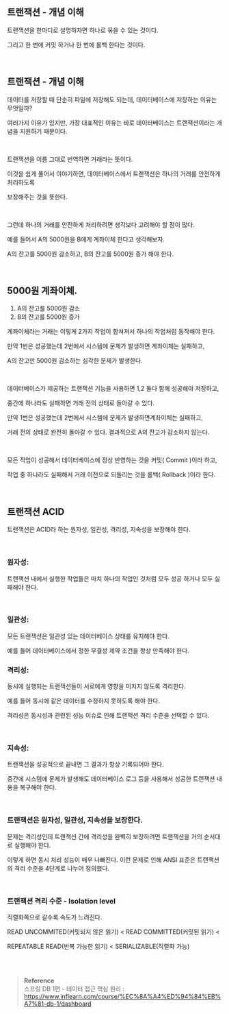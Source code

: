 ## 트랜잭션 - 개념 이해

트랜잭션을 한마디로 설명하자면 하나로 묶을 수 있는 것이다.

그리고 한 번에 커밋 하거나 한 번에 롤백 한다는 것이다.

<br/>

## 트랜잭션 - 개념 이해

데이터를 저장할 때 단순히 파일에 저장해도 되는데, 데이터베이스에 저장하는 이유는 무엇일까?

여러가지 이유가 있지만, 가장 대표적인 이유는 바로 데이터베이스는 트랜잭션이라는 개념을 지원하기 때문이다.

<br/>

트랜잭션을 이름 그대로 번역하면 거래라는 뜻이다. 

이것을 쉽게 풀어서 이야기하면, 데이터베이스에서 트랜잭션은 하나의 거래를 안전하게 처리하도록

보장해주는 것을 뜻한다. 

<br/>

그런데 하나의 거래를 안전하게 처리하려면 생각보다 고려해야 할 점이 많다. 

예를 들어서 A의 5000원을 B에게 계좌이체 한다고 생각해보자.

A의 잔고를 5000원 감소하고, B의 잔고를 5000원 증가 해야 한다. 

<br/>

## 5000원 계좌이체.

1. A의 잔고를 5000원 감소
2. B의 잔고를 5000원 증가

계좌이체라는 거래는 이렇게 2가지 작업이 합쳐져서 하나의 작업처럼 동작해야 한다. 

만약 1번은 성공했는데 2번에서 시스템에 문제가 발생하면 계좌이체는 실패하고, 

A의 잔고만 5000원 감소하는 심각한 문제가 발생한다.

<br/>

데이터베이스가 제공하는 트랜잭션 기능을 사용하면 1,2 둘다 함께 성공해야 저장하고, 

중간에 하나라도 실패하면 거래 전의 상태로 돌아갈 수 있다. 

만약 1번은 성공했는데 2번에서 시스템에 문제가 발생하면계좌이체는 실패하고, 

거래 전의 상태로 완전히 돌아갈 수 있다. 결과적으로 A의 잔고가 감소하지 않는다.

<br/>

모든 작업이 성공해서 데이터베이스에 정상 반영하는 것을 커밋( Commit )이라 하고, 

작업 중 하나라도 실패해서 거래 이전으로 되돌리는 것을 롤백( Rollback )이라 한다.

<br/>

## 트랜잭션 ACID

트랜잭션은 ACID라 하는 원자성, 일관성, 격리성, 지속성을 보장해야 한다.

<br/>

### 원자성: 

트랜잭션 내에서 실행한 작업들은 마치 하나의 작업인 것처럼 모두 성공 하거나 모두 실패해야 한다.

<br/>

### 일관성: 

모든 트랜잭션은 일관성 있는 데이터베이스 상태를 유지해야 한다. 

예를 들어 데이터베이스에서 정한 무결성 제약 조건을 항상 만족해야 한다.

### 격리성: 

동시에 실행되는 트랜잭션들이 서로에게 영향을 미치지 않도록 격리한다. 

예를 들어 동시에 같은 데이터를 수정하지 못하도록 해야 한다. 

격리성은 동시성과 관련된 성능 이슈로 인해 트랜잭션 격리 수준을 선택할 수 있다.

<br/>

### 지속성: 

트랜잭션을 성공적으로 끝내면 그 결과가 항상 기록되어야 한다. 

중간에 시스템에 문제가 발생해도 데이터베이스 로그 등을 사용해서 성공한 트랜잭션 내용을 복구해야 한다.

<br/>

### 트랜잭션은 원자성, 일관성, 지속성을 보장한다.

문제는 격리성인데 트랜잭션 간에 격리성을 완벽히 보장하려면 트랜잭션을 거의 순서대로 실행해야 한다. 

이렇게 하면 동시 처리 성능이 매우 나빠진다. 이런 문제로 인해 ANSI 표준은 트랜잭션의 격리 수준을 4단계로 나누어 정의했다. 

<br/>

### 트랜잭션 격리 수준 - Isolation level

직렬화쪽으로 갈수록 속도가 느려진다.

READ UNCOMMITED(커밋되지 않은 읽기) < READ COMMITTED(커밋된 읽기) < 

REPEATABLE READ(반복 가능한 읽기) < SERIALIZABLE(직렬화 가능)



<br/><br/>

>**Reference** <br/>스프링 DB 1편 - 데이터 접근 핵심 원리 : https://www.inflearn.com/course/%EC%8A%A4%ED%94%84%EB%A7%81-db-1/dashboard
